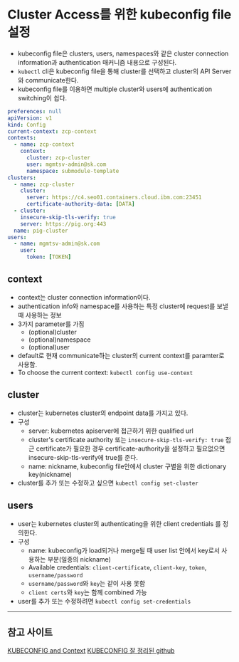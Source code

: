 # Cluster Access를 위한 kubeconfig file 설정
* kubeconfig file은 clusters, users, namespaces와 같은 cluster connection information과 authentication 매커니즘 내용으로 구성된다.
* `kubectl` cli은 kubeconfig file을 통해 cluster를 선택하고 cluster의 API Server와 communicate한다.
* kubeconfig file를 이용하면 multiple cluster와 users에 authentication switching이 쉽다.
```yaml
preferences: null
apiVersion: v1
kind: Config
current-context: zcp-context
contexts: 
  - name: zcp-context
    context: 
      cluster: zcp-cluster
      user: mgmtsv-admin@sk.com
      namespace: submodule-template
clusters: 
  - name: zcp-cluster
    cluster: 
      server: https://c4.seo01.containers.cloud.ibm.com:23451
      certificate-authority-data: [DATA]
  - cluster:
    insecure-skip-tls-verify: true
    server: https://pig.org:443
  name: pig-cluster
users: 
  - name: mgmtsv-admin@sk.com
    user: 
      token: [TOKEN]
```

## context
* context는 cluster connection information이다.
* authentication info와 namespace를 사용하는 특정 cluster에 request를 보낼 때 사용하는 정보
* 3가지 parameter를 가짐
  * (optional)cluster
  * (optional)namespace
  * (optional)user
* default로 현재 communicate하는 cluster의 current context를 paramter로 사용함.
* To choose the current context:
  `kubectl config use-context`

## cluster
* cluster는 kubernetes cluster의 endpoint data를 가지고 있다.
* 구성
  * server: kubernetes apiserver에 접근하기 위한 qualified url
  * cluster's certificate authority 또는 `insecure-skip-tls-verify: true`
  접근 certificate가 필요한 경우 certificate-authority을 설정하고 필요없으면 insecure-skip-tls-verify에 true를 준다.
  * name: nickname, kubeconfig file안에서 cluster 구별을 위한 dictionary key(nickname)
* cluster를 추가 또는 수정하고 싶으면 `kubectl config set-cluster`

## users 
* user는 kubernetes cluster의 authenticating을 위한 client credentials 를 정의한다.
* 구성
  * name: kubeconfig가 load되거나 merge될 때 user list 안에서 key로서 사용하는 부분(일종의 nickname)
  * Available credentials: `client-certificate`, `client-key`, `token`, `username/password`
  * `username/password`와 `key`는 같이 사용 못함
  * `client certs`와 `key`는 함께 combined 가능
* user를 추가 또는 수정하려면 `kubectl config set-credentials`


-----------
## 참고 사이트
[KUBECONFIG and Context](https://theithollow.com/2019/02/11/kubernetes-kubeconfig-and-context/)
[KUBECONFIG 잘 정리된 github](https://github.com/zecke/Kubernetes/blob/master/docs/user-guide/kubeconfig-file.md)
